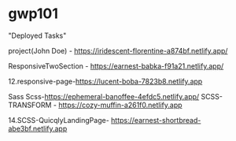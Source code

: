 # gwp101

"Deployed Tasks"

project(John Doe) - https://iridescent-florentine-a874bf.netlify.app/

ResponsiveTwoSection - https://earnest-babka-f91a21.netlify.app/

12.responsive-page-https://lucent-boba-7823b8.netlify.app

Sass Scss-https://ephemeral-banoffee-4efdc5.netlify.app/
SCSS-TRANSFORM - https://cozy-muffin-a261f0.netlify.app

14.SCSS-QuicqlyLandingPage- https://earnest-shortbread-abe3bf.netlify.app
